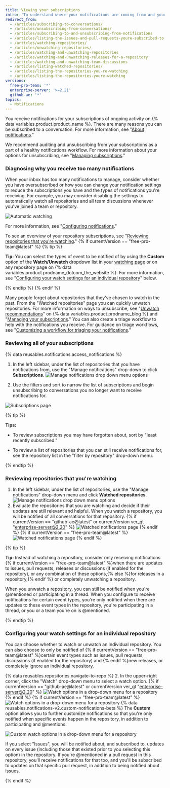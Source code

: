 ```yaml
---
title: Viewing your subscriptions
intro: 'To understand where your notifications are coming from and your notifications volume, we recommend reviewing your subscriptions and watched repositories regularly.'
redirect_from:
  - /articles/subscribing-to-conversations/
  - /articles/unsubscribing-from-conversations/
  - /articles/subscribing-to-and-unsubscribing-from-notifications
  - /articles/listing-the-issues-and-pull-requests-youre-subscribed-to
  - /articles/watching-repositories/
  - /articles/unwatching-repositories/
  - /articles/watching-and-unwatching-repositories
  - /articles/watching-and-unwatching-releases-for-a-repository
  - /articles/watching-and-unwatching-team-discussions
  - /articles/listing-watched-repositories/
  - /articles/listing-the-repositories-you-re-watching
  - /articles/listing-the-repositories-youre-watching
versions:
  free-pro-team: '*'
  enterprise-server: '>=2.21'
  github-ae: '*'
topics:
  - Notifications
---
```


You receive notifications for your subscriptions of ongoing activity on {% data variables.product.product_name %}. There are many reasons you can be subscribed to a conversation. For more information, see "[About notifications](/github/managing-subscriptions-and-notifications-on-github/about-notifications#notifications-and-subscriptions)."

We recommend auditing and unsubscribing from your subscriptions as a part of a healthy notifications workflow. For more information about your options for unsubscribing, see "[Managing subscriptions](/github/managing-subscriptions-and-notifications-on-github/managing-your-subscriptions)."

### Diagnosing why you receive too many notifications

When your inbox has too many notifications to manage, consider whether you have oversubscribed or how you can change your notification settings to reduce the subscriptions you have and the types of notifications you're receiving. For example, you may consider disabling the settings to automatically watch all repositories and all team discussions whenever you've joined a team or repository.

![Automatic watching](/assets/images/help/notifications-v2/automatic-watching-example.png)

For more information, see "[Configuring notifications](/github/managing-subscriptions-and-notifications-on-github/configuring-notifications#automatic-watching)."

To see an overview of your repository subscriptions, see "[Reviewing repositories that you're watching](#reviewing-repositories-that-youre-watching)." 
{% if currentVersion == "free-pro-team@latest" %}
{% tip %}

**Tip:** You can select the types of event to be notified of by using the **Custom** option of the **Watch/Unwatch** dropdown list in your [watching page](https://github.com/watching) or on any repository page on {% data variables.product.prodname_dotcom_the_website %}. For more information, see "[Configuring your watch settings for an individual repository](#configuring-your-watch-settings-for-an-individual-repository)" below.

{% endtip %}
{% endif %}

Many people forget about repositories that they've chosen to watch in the past. From the "Watched repositories" page you can quickly unwatch repositories. For more information on ways to unsubscribe, see "[Unwatch recommendations](https://github.blog/changelog/2020-11-10-unwatch-recommendations/)" on {% data variables.product.prodname_blog %} and "[Managing your subscriptions](/github/managing-subscriptions-and-notifications-on-github/managing-your-subscriptions)." You can also create a triage workflow to help with the notifications you receive. For guidance on triage workflows, see "[Customizing a workflow for triaging your notifications](/github/managing-subscriptions-and-notifications-on-github/customizing-a-workflow-for-triaging-your-notifications)."

### Reviewing all of your subscriptions

{% data reusables.notifications.access_notifications %}
1. In the left sidebar, under the list of repositories that you have notifications from, use the "Manage notifications" drop-down to click **Subscriptions**.
  ![Manage notifications drop down menu options](/assets/images/help/notifications-v2/manage-notifications-options.png)

2. Use the filters and sort to narrow the list of subscriptions and begin unsubscribing to conversations you no longer want to receive notifications for.

  ![Subscriptions page](/assets/images/help/notifications-v2/all-subscriptions.png)

{% tip %}

**Tips:**
- To review subscriptions you may have forgotten about, sort by "least recently subscribed."

- To review a list of repositories that you can still receive notifications for, see the repository list in the "filter by repository" drop-down menu.

{% endtip %}

### Reviewing repositories that you're watching

1. In the left sidebar, under the list of repositories, use the "Manage notifications" drop-down menu and click **Watched repositories**.
  ![Manage notifications drop down menu options](/assets/images/help/notifications-v2/manage-notifications-options.png)
2. Evaluate the repositories that you are watching and decide if their updates are still relevant and helpful. When you watch a repository, you will be notified of all conversations for that repository.
{% if currentVersion == "github-ae@latest" or currentVersion ver_gt "enterprise-server@2.20" %}
  ![Watched notifications page](/assets/images/help/notifications-v2/watched-notifications.png)
{% endif %}
{% if currentVersion == "free-pro-team@latest" %}
  ![Watched notifications page](/assets/images/help/notifications-v2/watched-notifications-custom.png)
{% endif %}

  {% tip %}

  **Tip:** Instead of watching a repository, consider only receiving notifications {% if currentVersion == "free-pro-team@latest" %}when there are updates to issues, pull requests, releases or discussions (if enabled for the repository), or any combination of these options,{% else %}for releases in a repository,{% endif %} or completely unwatching a repository.
  
  When you unwatch a repository, you can still be notified when you're @mentioned or participating in a thread. When you configure to receive notifications for certain event types, you're only notified when there are updates to these event types in the repository, you're participating in a thread, or you or a team you're on is @mentioned.

  {% endtip %}

### Configuring your watch settings for an individual repository

You can choose whether to watch or unwatch an individual repository. You can also choose to only be notified of {% if currentVersion == "free-pro-team@latest" %}certain event types such as issues, pull requests, discussions (if enabled for the repository) and {% endif %}new releases, or completely ignore an individual repository.

{% data reusables.repositories.navigate-to-repo %}
2. In the upper-right corner, click the "Watch" drop-down menu to select a watch option.
{% if currentVersion == "github-ae@latest" or currentVersion ver_gt "enterprise-server@2.20" %}
  ![Watch options in a drop-down menu for a repository](/assets/images/help/notifications-v2/watch-repository-options.png)
{% endif %}
{% if currentVersion == "free-pro-team@latest" %}
   ![Watch options in a drop-down menu for a repository](/assets/images/help/notifications-v2/watch-repository-options-custom.png)
{% data reusables.notifications-v2.custom-notifications-beta %}
The **Custom** option allows you to further customize notifications so that you're only notified when specific events happen in the repository, in addition to participating and @mentions.

   ![Custom watch options in a drop-down menu for a repository](/assets/images/help/notifications-v2/watch-repository-options-custom2.png)

If you select "Issues", you will be notified about, and subscribed to, updates on every issue (including those that existed prior to you selecting this option) in the repository. If you're @mentioned in a pull request in this repository, you'll receive notifications for that too, and you'll be subscribed to updates on that specific pull request, in addition to being notified about issues.

{% endif %}
